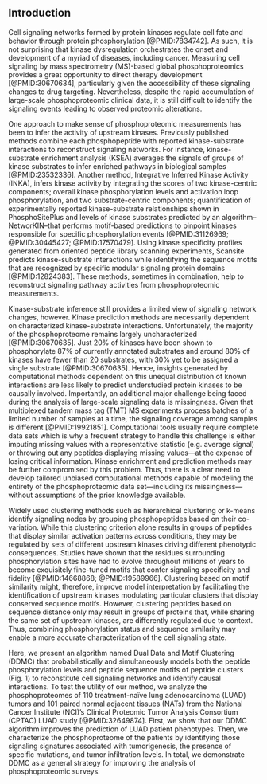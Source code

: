 ## Introduction

<!-- Kinase signaling / phophoproteomics in general -->

Cell signaling networks formed by protein kinases regulate cell fate and behavior through protein phosphorylation [@PMID:7834742]. As such, it is not surprising that kinase dysregulation orchestrates the onset and development of a myriad of diseases, including cancer. Measuring cell signaling by mass spectrometry (MS)-based global phosphoproteomics provides a great opportunity to direct therapy development [@PMID:30670634], particularly given the accessibility of these signaling changes to drug targeting. Nevertheless, despite the rapid accumulation of large-scale phosphoproteomic clinical data, it is still difficult to identify the signaling events leading to observed proteomic alterations.

<!-- Current methods to analyze phosphoproteomics -->

One approach to make sense of phosphoproteomic measurements has been to infer the activity of upstream kinases. Previously published methods combine each phosphopeptide with reported kinase-substrate interactions to reconstruct signaling networks. For instance, kinase-substrate enrichment analysis (KSEA) averages the signals of groups of kinase substrates to infer enriched pathways in biological samples [@PMID:23532336]. Another method, Integrative Inferred Kinase Activity (INKA), infers kinase activity by integrating the scores of two kinase-centric components; overall kinase phosphorylation levels and activation loop phosphorylation, and two substrate-centric components; quantification of experimentally reported kinase-substrate relationships shown in PhosphoSitePlus and levels of kinase substrates predicted by an algorithm–NetworKIN–that performs motif-based predictions to pinpoint kinases responsible for specific phosphorylation events [@PMID:31126969; @PMID:30445427; @PMID:17570479]. Using kinase specificity profiles generated from oriented peptide library scanning experiments, Scansite predicts kinase-substrate interactions while identifying the sequence motifs that are recognized by specific modular signaling protein domains [@PMID:12824383]. These methods, sometimes in combination, help to reconstruct signaling pathway activities from phosphoproteomic measurements.

<!-- Limitations of these methods; (1) Kinase prediction bias (2) Data missingness -->

Kinase-substrate inference still provides a limited view of signaling network changes, however. Kinase prediction methods are necessarily dependent on characterized kinase-substrate interactions. Unfortunately, the majority of the phosphoproteome remains largely uncharacterized [@PMID:30670635]. Just 20% of kinases have been shown to phosphorylate 87% of currently annotated substrates and around 80% of kinases have fewer than 20 substrates, with 30% yet to be assigned a single substrate [@PMID:30670635]. Hence, insights generated by computational methods dependent on this unequal distribution of known interactions are less likely to predict understudied protein kinases to be causally involved. Importantly, an additional major challenge being faced during the analysis of large-scale signaling data is missingness. Given that multiplexed tandem mass tag (TMT) MS experiments process batches of a limited number of samples at a time, the signaling coverage among samples is different [@PMID:19921851]. Computational tools usually require complete data sets which is why a frequent strategy to handle this challenge is either imputing missing values with a representative statistic (e.g. average signal) or throwing out any peptides displaying missing values––at the expense of losing critical information. Kinase enrichment and prediction methods may be further compromised by this problem. Thus, there is a clear need to develop tailored unbiased computational methods capable of modeling the entirety of the phosphoproteomic data set—including its missingness—without assumptions of the prior knowledge available. 

<!-- Introucing motifs -->

Widely used clustering methods such as hierarchical clustering or k-means identify signaling nodes by grouping phosphopeptides based on their co-variation. While this clustering criterion alone results in groups of peptides that display similar activation patterns across conditions, they may be regulated by sets of different upstream kinases driving different phenotypic consequences. Studies have shown that the residues surrounding phosphorylation sites have had to evolve throughout millions of years to become exquisitely fine-tuned motifs that confer signaling specificity and fidelity [@PMID:14668868; @PMID:19589966]. Clustering based on motif similarity might, therefore, improve model interpretation by facilitating the identification of upstream kinases modulating particular clusters that display conserved sequence motifs. However, clustering peptides based on sequence distance only may result in groups of proteins that, while sharing the same set of upstream kinases, are differently regulated due to context. Thus, combining phosphorylation status and sequence similarity may enable a more accurate characterization of the cell signaling state.

<!-- Introduction to paper -->

Here, we present an algorithm named Dual Data and Motif Clustering (DDMC) that probabilistically and simultaneously models both the peptide phosphorylation levels and peptide sequence motifs of peptide clusters (Fig. 1) to reconstitute cell signaling networks and identify causal interactions. To test the utility of our method, we analyze the phosphoproteomes of 110 treatment-naïve lung adenocarcinoma (LUAD) tumors and 101 paired normal adjacent tissues (NATs) from the National Cancer Institute (NCI)’s Clinical Proteomic Tumor Analysis Consortium (CPTAC) LUAD study [@PMID:32649874]. First, we show that our DDMC algorithm improves the prediction of LUAD patient phenotypes. Then, we characterize the phosphoproteome of the patients by identifying those signaling signatures associated with tumorigenesis, the presence of specific mutations, and tumor infiltration levels. In total, we demonstrate DDMC as a general strategy for improving the analysis of phosphoproteomic surveys.